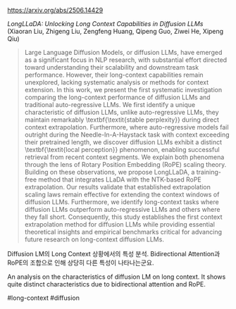 https://arxiv.org/abs/2506.14429

*LongLLaDA: Unlocking Long Context Capabilities in Diffusion LLMs* (Xiaoran Liu, Zhigeng Liu, Zengfeng Huang, Qipeng Guo, Ziwei He, Xipeng Qiu)

> Large Language Diffusion Models, or diffusion LLMs, have emerged as a significant focus in NLP research, with substantial effort directed toward understanding their scalability and downstream task performance. However, their long-context capabilities remain unexplored, lacking systematic analysis or methods for context extension. In this work, we present the first systematic investigation comparing the long-context performance of diffusion LLMs and traditional auto-regressive LLMs. We first identify a unique characteristic of diffusion LLMs, unlike auto-regressive LLMs, they maintain remarkably \textbf{\textit{stable perplexity}} during direct context extrapolation. Furthermore, where auto-regressive models fail outright during the Needle-In-A-Haystack task with context exceeding their pretrained length, we discover diffusion LLMs exhibit a distinct \textbf{\textit{local perception}} phenomenon, enabling successful retrieval from recent context segments. We explain both phenomena through the lens of Rotary Position Embedding (RoPE) scaling theory. Building on these observations, we propose LongLLaDA, a training-free method that integrates LLaDA with the NTK-based RoPE extrapolation. Our results validate that established extrapolation scaling laws remain effective for extending the context windows of diffusion LLMs. Furthermore, we identify long-context tasks where diffusion LLMs outperform auto-regressive LLMs and others where they fall short. Consequently, this study establishes the first context extrapolation method for diffusion LLMs while providing essential theoretical insights and empirical benchmarks critical for advancing future research on long-context diffusion LLMs.

Diffusion LM의 Long Context 상황에서의 특성 분석. Bidirectional Attention과 RoPE의 조합으로 인해 상당히 다른 특성이 나타나는군요. 

<english>
An analysis on the characteristics of diffusion LM on long context. It shows quite distinct characteristics due to bidirectional attention and RoPE.
</english>

#long-context #diffusion 